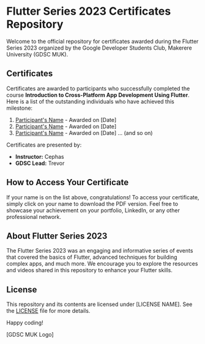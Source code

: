 # Flutter Series 2023 Certificates Repository

Welcome to the official repository for certificates awarded during the Flutter Series 2023 organized by the Google Developer Students Club, Makerere University (GDSC MUK).

## Certificates

Certificates are awarded to participants who successfully completed the course **Introduction to Cross-Platform App Development Using Flutter**. Here is a list of the outstanding individuals who have achieved this milestone:

1. [Participant's Name](Certificate_Link) - Awarded on [Date]
2. [Participant's Name](Certificate_Link) - Awarded on [Date]
3. [Participant's Name](Certificate_Link) - Awarded on [Date]
... (and so on)

Certificates are presented by:

- **Instructor:** Cephas
- **GDSC Lead:** Trevor

## How to Access Your Certificate

If your name is on the list above, congratulations! To access your certificate, simply click on your name to download the PDF version. Feel free to showcase your achievement on your portfolio, LinkedIn, or any other professional network.

## About Flutter Series 2023

The Flutter Series 2023 was an engaging and informative series of events that covered the basics of Flutter, advanced techniques for building complex apps, and much more. We encourage you to explore the resources and videos shared in this repository to enhance your Flutter skills.

## License

This repository and its contents are licensed under [LICENSE NAME]. See the [LICENSE](LICENSE) file for more details.

Happy coding!

[GDSC MUK Logo]
